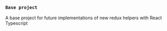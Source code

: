 ### `Base project`

A base project for future implementations of new redux helpers with React Typescript
